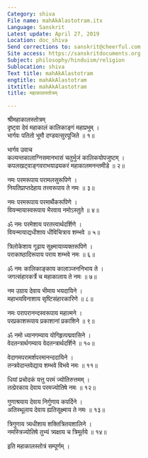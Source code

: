 ```yaml
---
Category: shiva
File name: mahAkAlastotram.itx
Language: Sanskrit
Latest update: April 27, 2019
Location: doc_shiva
Send corrections to: sanskrit@cheerful.com
Site access: https://sanskritdocuments.org
Subject: philosophy/hinduism/religion
Sublocation: shiva
Text title: mahAkAlastotram
engtitle: mahAkAlastotram
itxtitle: mahAkAlastotram
title: महाकालस्तोत्रम्

---
```

  
 श्रीमहाकालस्तोत्रम्   
दृष्ट्वा देवं महाकालं कालिकाङ्गं महाप्रभुम् ।  
भार्गवः पतितो भूमौ दण्डवत्सुरपूजिते ॥ १॥  
  
भार्गव उवाच  
कल्यन्तकालाग्निसमानभासं चतुर्भुजं कालिकयोपजुष्टम् ।  
कपलखट्वाङ्गवराभयाढ्यकरं महाकालमनन्तमीडे ॥ २॥  
  
नमः परमरूपाय परामलसुरूपिणे ।  
नियतिप्राप्तदेहाय तत्त्वरूपाय ते नमः ॥ ३॥  
  
नमः परमरूपाय परमार्थैकरूपिणे ।  
वियन्मायास्वरूपाय भैरवाय नमोऽस्तुते ॥ ४॥  
  
ॐ नमः परमेशाय परतत्त्वार्थदर्शिणे ।  
वियन्मायाद्यधीशाय धीविचित्राय शम्भवे ॥ ५॥  
  
त्रिलोकेशाय गूढाय सूक्ष्मायाव्यक्तरूपिणे ।  
पराकाष्ठादिरूपाय पराय शम्भवे नमः ॥ ६॥  
  
ॐ नमः कालिकाङ्काय कालाञ्जननिभाय ते ।  
जगत्संहारकर्त्रे च महाकालाय ते नमः ॥ ७॥  
  
नम उग्राय देवाय भीमाय भयदायिने ।  
महाभयविनाशाय सृष्टिसंहारकारिणे ॥ ८॥  
  
नमः परापरानन्दस्वरूपाय महात्मने ।  
परप्रकाशरूपाय प्रकाशानां प्रकाशिने ॥ ९॥  
  
ॐ नमो ध्यानगम्याय योगिहृत्पद्मवासिने ।  
वेदतन्त्रार्थगम्याय वेदतन्त्रार्थदर्शिने ॥ १०॥  
  
वेदागमपरामर्शपरमानन्ददायिने ।  
तन्त्रवेदान्तवेद्याय शम्भवे विभवे नमः ॥ ११॥  
  
धियां प्रचोदकं यत्तु परमं ज्योतिरुत्तमम् ।  
तत्प्रेरकाय देवाय परमज्योतिषे नमः ॥ १२॥  
  
गुणाश्रयाय देवाय निर्गुणाय कपर्दिने ।  
अतिस्थूलाय देवाय ह्यतिसूक्ष्माय ते नमः ॥ १३॥  
  
त्रिगुणाय त्र्यधीशाय शक्तित्रितयशालिने ।  
नमस्त्रिज्योतिषे तुभ्यं त्र्यक्षाय च त्रिमूर्तये ॥ १४॥  
  
इति महाकालस्तोत्रं सम्पूर्णम् ।  
  
  
  

